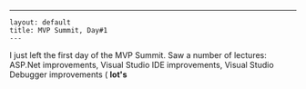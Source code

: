   ---
    layout: default
    title: MVP Summit, Day#1
    ---
I just left the first day of the MVP Summit.  Saw a number of lectures: ASP.Net improvements, Visual Studio IDE improvements,  Visual Studio Debugger improvements (
<b>lot's</b>